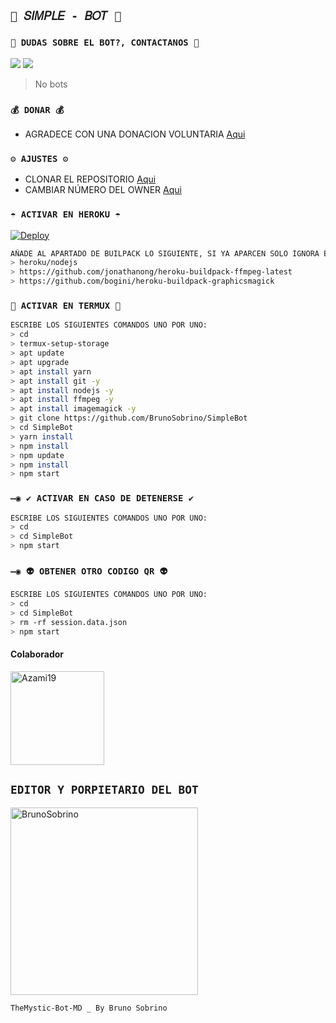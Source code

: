 ## `💫 𝑆𝐼𝑀𝑃𝐿𝐸 - 𝐵𝑂𝑇 💫`

### `👑 DUDAS SOBRE EL BOT?, CONTACTANOS 👑`
<a href="http://wa.me/5219992095479" target="blank"><img src="https://img.shields.io/badge/BRUNO_SOBRINO-25D366?style=for-the-badge&logo=whatsapp&logoColor=white" /></a>
<a href="http://wa.me/521524531106422" target="blank"><img src="https://img.shields.io/badge/@Azami19-25D366?style=for-the-badge&logo=whatsapp&logoColor=white" /></a>
> No bots
### `💰 DONAR 💰`
- AGRADECE CON UNA DONACION VOLUNTARIA [Aqui](https://www.paypal.me/TheShadowBrokers133)

### `⚙️ AJUSTES ⚙️`
- CLONAR EL REPOSITORIO [Aqui](https://github.com/BrunoSobrino/SimpleBot/fork)
- CAMBIAR NÚMERO DEL OWNER [Aqui](https://github.com/BrunoSobrino/SimpleBot/blob/master/config.js)


### `☂️ ACTIVAR EN HEROKU ☂️`
[![Deploy](https://www.herokucdn.com/deploy/button.svg)](https://heroku.com/deploy?template=https://github.com/BrunoSobrino/SimpleBot)
```bash
AÑADE AL APARTADO DE BUILPACK LO SIGUIENTE, SI YA APARCEN SOLO IGNORA ESTA PARTE:
> heroku/nodejs
> https://github.com/jonathanong/heroku-buildpack-ffmpeg-latest
> https://github.com/bogini/heroku-buildpack-graphicsmagick
```

### `🧮 ACTIVAR EN TERMUX 🧮`
```bash
ESCRIBE LOS SIGUIENTES COMANDOS UNO POR UNO:
> cd
> termux-setup-storage
> apt update 
> apt upgrade 
> apt install yarn 
> apt install git -y
> apt install nodejs -y
> apt install ffmpeg -y
> apt install imagemagick -y
> git clone https://github.com/BrunoSobrino/SimpleBot
> cd SimpleBot
> yarn install
> npm install
> npm update
> npm install
> npm start
```

### `—◉ ✔️ ACTIVAR EN CASO DE DETENERSE ✔️`
```bash
ESCRIBE LOS SIGUIENTES COMANDOS UNO POR UNO:
> cd 
> cd SimpleBot
> npm start
```

### `—◉ 👽 OBTENER OTRO CODIGO QR 👽`
```bash
ESCRIBE LOS SIGUIENTES COMANDOS UNO POR UNO:
> cd 
> cd SimpleBot
> rm -rf session.data.json
> npm start
```

#### Colaborador
<a href="https://github.com/Azami19"><img src="https://github.com/Azami19.png" width="150" height="150" alt="Azami19"/></a>

## `EDITOR Y PORPIETARIO DEL BOT` 
<a href="https://github.com/BrunoSobrino"><img src="https://github.com/BrunoSobrino.png" width="300" height="300" alt="BrunoSobrino"/></a>

`TheMystic-Bot-MD _ By Bruno Sobrino`
